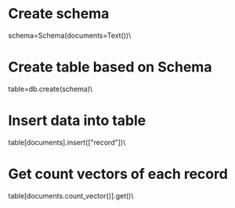 # Create schema
schema=Schema(documents=Text())\

# Create table based on Schema
table=db.create(schema)\

# Insert data into table
table[documents].insert(["record"])\

# Get count vectors of each record
table[documents.count_vector()].get()\
